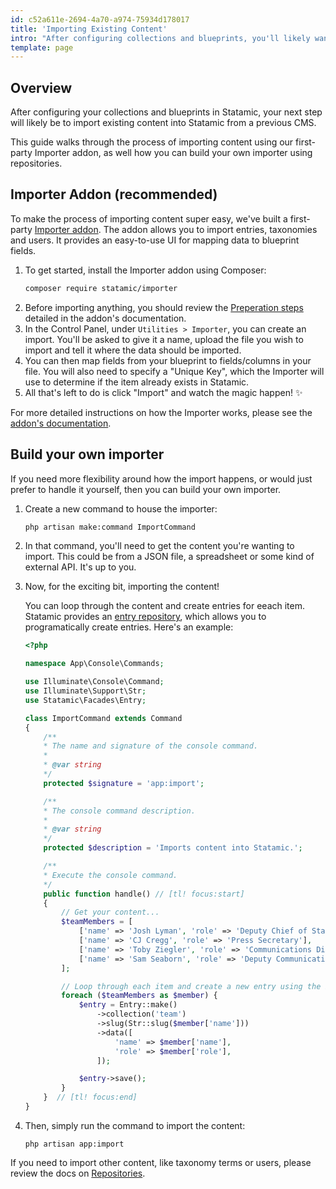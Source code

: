 ```yaml
---
id: c52a611e-2694-4a70-a974-75934d178017
title: 'Importing Existing Content'
intro: "After configuring collections and blueprints, you'll likely want to import content from an existing CMS into Statamic. This guide walks you through the various options."
template: page
---
```

## Overview

After configuring your collections and blueprints in Statamic, your next step will likely be to import existing content into Statamic from a previous CMS.

This guide walks through the process of importing content using our first-party Importer addon, as well how you can build your own importer using repositories.

## Importer Addon (recommended)

To make the process of importing content super easy, we've built a first-party [Importer addon](https://github.com/statamic/importer). The addon allows you to import entries, taxonomies and users. It provides an easy-to-use UI for mapping data to blueprint fields.

1. To get started, install the Importer addon using Composer:
    ```bash
    composer require statamic/importer
    ```
2. Before importing anything, you should review the [Preperation steps](#preparation) detailed in the addon's documentation.
3. In the Control Panel, under `Utilities > Importer`, you can create an import. You'll be asked to give it a name, upload the file you wish to import and tell it where the data should be imported.
4. You can then map fields from your blueprint to fields/columns in your file. You will also need to specify a "Unique Key", which the Importer will use to determine if the item already exists in Statamic.
5. All that's left to do is click "Import" and watch the magic happen! ✨

For more detailed instructions on how the Importer works, please see the [addon's documentation](https://statamic.com/addons/statamic/importer/docs).

## Build your own importer

If you need more flexibility around how the import happens, or would just prefer to handle it yourself, then you can build your own importer.

1. Create a new command to house the importer:
    ```bash
    php artisan make:command ImportCommand
    ```
2. In that command, you'll need to get the content you're wanting to import. This could be from a JSON file, a spreadsheet or some kind of external API. It's up to you.
3. Now, for the exciting bit, importing the content!

    You can loop through the content and create entries for eeach item. Statamic provides an [entry repository](/repositories/entry-repository), which allows you to programatically create entries. Here's an example:

    ```php
    <?php

    namespace App\Console\Commands;

    use Illuminate\Console\Command;
    use Illuminate\Support\Str;
    use Statamic\Facades\Entry;

    class ImportCommand extends Command
    {
        /**
        * The name and signature of the console command.
        *
        * @var string
        */
        protected $signature = 'app:import';

        /**
        * The console command description.
        *
        * @var string
        */
        protected $description = 'Imports content into Statamic.';

        /**
        * Execute the console command.
        */
        public function handle() // [tl! focus:start]
        {
            // Get your content...
            $teamMembers = [
                ['name' => 'Josh Lyman', 'role' => 'Deputy Chief of Staff'],
                ['name' => 'CJ Cregg', 'role' => 'Press Secretary'],
                ['name' => 'Toby Ziegler', 'role' => 'Communications Director'],
                ['name' => 'Sam Seaborn', 'role' => 'Deputy Communications Director'],
            ];

            // Loop through each item and create a new entry using the Entry facade...
            foreach ($teamMembers as $member) {
                $entry = Entry::make()
                    ->collection('team')
                    ->slug(Str::slug($member['name']))
                    ->data([
                        'name' => $member['name'],
                        'role' => $member['role'],
                    ]);

                $entry->save();
            }
        }  // [tl! focus:end]
    }
    ```
4. Then, simply run the command to import the content:
    ```
    php artisan app:import
    ```

If you need to import other content, like taxonomy terms or users, please review the docs on [Repositories](/reference/repositories).
